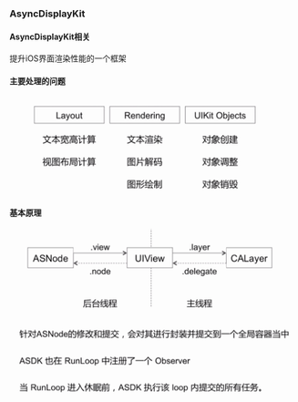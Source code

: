 ### AsyncDisplayKit
####  AsyncDisplayKit相关
提升iOS界面渲染性能的一个框架

#### 主要处理的问题

![](./img/Snip20190311_139.png)

#### 基本原理
![](./img/Snip20190311_140.png)



![](./img/Snip20190311_141.png)
